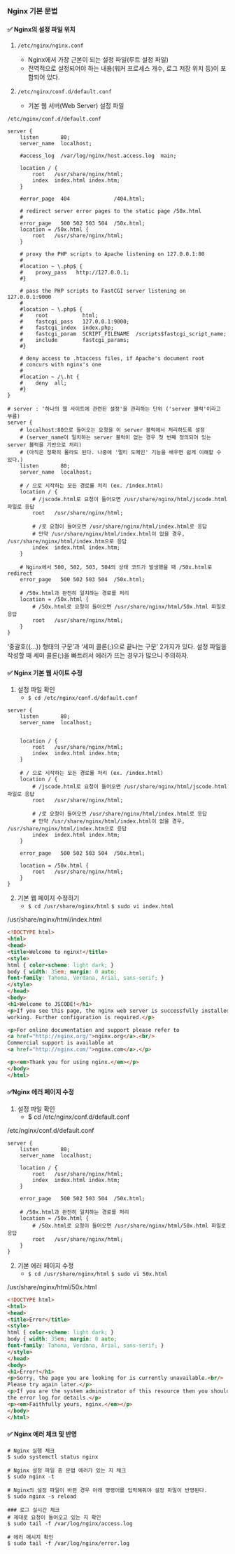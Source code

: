 ### Nginx 기본 문법

#### ✅ Nginx의 설정 파일 위치

1. `/etc/nginx/nginx.conf`
    - Nginx에서 가장 근본이 되는 설정 파일(루트 설정 파일)
    - 전역적으로 설정되어야 하는 내용(워커 프로세스 개수, 로그 저장 위치 등)이 포함되어 있다.

2. `/etc/nginx/conf.d/default.conf`
    - 기본 웹 서버(Web Server) 설정 파일

`/etc/nginx/conf.d/default.conf`

```shell
server {
    listen       80;
    server_name  localhost;

    #access_log  /var/log/nginx/host.access.log  main;

    location / {
        root   /usr/share/nginx/html;
        index  index.html index.htm;
    }

    #error_page  404              /404.html;

    # redirect server error pages to the static page /50x.html
    #
    error_page   500 502 503 504  /50x.html;
    location = /50x.html {
        root   /usr/share/nginx/html;
    }

    # proxy the PHP scripts to Apache listening on 127.0.0.1:80
    #
    #location ~ \.php$ {
    #    proxy_pass   http://127.0.0.1;
    #}

    # pass the PHP scripts to FastCGI server listening on 127.0.0.1:9000
    #
    #location ~ \.php$ {
    #    root           html;
    #    fastcgi_pass   127.0.0.1:9000;
    #    fastcgi_index  index.php;
    #    fastcgi_param  SCRIPT_FILENAME  /scripts$fastcgi_script_name;
    #    include        fastcgi_params;
    #}

    # deny access to .htaccess files, if Apache's document root
    # concurs with nginx's one
    #
    #location ~ /\.ht {
    #    deny  all;
    #}
}
```

```shell
# server : '하나의 웹 사이트에 관련된 설정'을 관리하는 단위 ('server 블럭'이라고 부름)
server {
    # localhost:80으로 들어오는 요청을 이 server 블럭에서 처리하도록 설정
    # (server_name이 일치하는 server 블럭이 없는 경우 첫 번째 정의되어 있는 server 블럭을 기반으로 처리)
    # (아직은 정확히 몰라도 된다. 나중에 '멀티 도메인' 기능을 배우면 쉽게 이해할 수 있다.)
    listen       80;
    server_name  localhost;

    # / 으로 시작하는 모든 경로를 처리 (ex. /index.html)
    location / {
        # /jscode.html로 요청이 들어오면 /usr/share/nginx/html/jscode.html 파일로 응답
        root   /usr/share/nginx/html;
        
        # /로 요청이 들어오면 /usr/share/nginx/html/index.html로 응답
        # 만약 /usr/share/nginx/html/index.html이 없을 경우, /usr/share/nginx/html/index.htm으로 응답
        index  index.html index.htm;
    }

    # Nginx에서 500, 502, 503, 504의 상태 코드가 발생했을 때 /50x.html로 redirect
    error_page   500 502 503 504  /50x.html;
    
    # /50x.html과 완전히 일치하는 경로를 처리
    location = /50x.html {
        # /50x.html로 요청이 들어오면 /usr/share/nginx/html/50x.html 파일로 응답
        root   /usr/share/nginx/html;
    }
}
```

‘중괄호({...}) 형태의 구문’과 ‘세미 콜론(;)으로 끝나는 구문’ 2가지가 있다. 설정 파일을 작성할 때 세미 콜론(;)을 빠트려서 에러가 뜨는 경우가 많으니 주의하자.


#### ✅ Nginx 기본 웹 사이트 수정

1. 설정 파일 확인
   - `$ cd /etc/nginx/conf.d/default.conf`

```shell
server {
    listen       80; 
    server_name  localhost;


    location / {
        root   /usr/share/nginx/html;
        index  index.html index.htm;
    }

    # / 으로 시작하는 모든 경로를 처리 (ex. /index.html)
    location / {
        # /jscode.html로 요청이 들어오면 /usr/share/nginx/html/jscode.html 파일로 응답
        root   /usr/share/nginx/html;
        
        # /로 요청이 들어오면 /usr/share/nginx/html/index.html로 응답
        # 만약 /usr/share/nginx/html/index.html이 없을 경우, /usr/share/nginx/html/index.htm으로 응답
        index  index.html index.htm;
    }

    error_page   500 502 503 504  /50x.html;
    
    location = /50x.html {
        root   /usr/share/nginx/html;
    }
}
```

2. 기본 웹 페이지 수정하기
   - `$ cd /usr/share/nginx/html` `$ sudo vi index.html`

/usr/share/nginx/html/index.html
```html
<!DOCTYPE html>
<html>
<head>
<title>Welcome to nginx!</title>
<style>
html { color-scheme: light dark; }
body { width: 35em; margin: 0 auto;
font-family: Tahoma, Verdana, Arial, sans-serif; }
</style>
</head>
<body>
<h1>Welcome to JSCODE!</h1>
<p>If you see this page, the nginx web server is successfully installed and
working. Further configuration is required.</p>

<p>For online documentation and support please refer to
<a href="http://nginx.org/">nginx.org</a>.<br/>
Commercial support is available at
<a href="http://nginx.com/">nginx.com</a>.</p>

<p><em>Thank you for using nginx.</em></p>
</body>
</html>
```

#### ✅Nginx 에러 페이지 수정

1. 설정 파일 확인
   - $ cd /etc/nginx/conf.d/default.conf

/etc/nginx/conf.d/default.conf

```shell
server {
    listen       80; 
    server_name  localhost;

    location / {
        root   /usr/share/nginx/html;
        index  index.html index.htm;
    }

    error_page   500 502 503 504  /50x.html;
    
    # /50x.html과 완전히 일치하는 경로를 처리
    location = /50x.html {
        # /50x.html로 요청이 들어오면 /usr/share/nginx/html/50x.html 파일로 응답
        root   /usr/share/nginx/html;
    }
}
```

2. 기본 에러 페이지 수정
   - `$ cd /usr/share/nginx/html` `$ sudo vi 50x.html`

/usr/share/nginx/html/50x.html

```html
<!DOCTYPE html>
<html>
<head>
<title>Error</title>
<style>
html { color-scheme: light dark; }
body { width: 35em; margin: 0 auto;
font-family: Tahoma, Verdana, Arial, sans-serif; }
</style>
</head>
<body>
<h1>Error!</h1>
<p>Sorry, the page you are looking for is currently unavailable.<br/>
Please try again later.</p>
<p>If you are the system administrator of this resource then you should check
the error log for details.</p>
<p><em>Faithfully yours, nginx.</em></p>
</body>
</html>
```

#### ✅ Nginx 에러 체크 및 반영
```shell
# Nginx 실행 체크
$ sudo systemctl status nginx

# Nginx 설정 파일 중 문법 에러가 있는 지 체크
$ sudo nginx -t

# Nginx의 설정 파일이 바뀐 경우 아래 명령어를 입력해줘야 설정 파일이 반영된다.
$ sudo nginx -s reload

### 로그 실시간 체크
# 제대로 요청이 들어오고 있는 지 확인
$ sudo tail -f /var/log/nginx/access.log

# 에러 메시지 확인
$ sudo tail -f /var/log/nginx/error.log
```